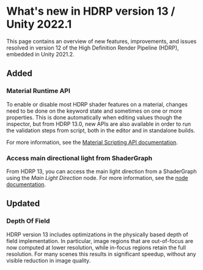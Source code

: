 # What's new in HDRP version 13 / Unity 2022.1

This page contains an overview of new features, improvements, and issues resolved in version 12 of the High Definition Render Pipeline (HDRP), embedded in Unity 2021.2.

## Added

### Material Runtime API

To enable or disable most HDRP shader features on a material, changes need to be done on the keyword state and sometimes on one or more properties. This is done automatically when editing values though the inspector, but from HDRP 13.0, new APIs are also available in order to run the validation steps from script, both in the editor and in standalone builds.

For more information, see the [Material Scripting API documentation](Material-API.md).

### Access main directional light from ShaderGraph

From HDRP 13, you can access the main light direction from a ShaderGraph using the *Main Light Direction* node.
For more information, see the [node documentation](https://docs.unity3d.com/Packages/com.unity.shadergraph@13.1/manual/Main-Light-Direction-Node.html).

## Updated

### Depth Of Field
HDRP version 13 includes optimizations in the physically based depth of field implementation. In particular, image regions that are out-of-focus are now computed at lower resolution, while in-focus regions retain the full resolution. For many scenes this results in significant speedup, without any visible reduction in image quality.
